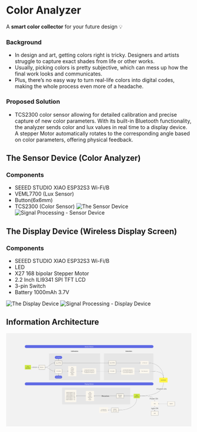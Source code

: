 # Color Analyzer
A **smart color collector** for your future design 💡 

### Background
- In design and art, getting colors right is tricky. Designers and artists struggle to capture exact shades from life or other works. 
- Usually, picking colors is pretty subjective, which can mess up how the final work looks and communicates. 
- Plus, there’s no easy way to turn real-life colors into digital codes, making the whole process even more of a headache. 

### Proposed Solution
- TCS2300 color sensor allowing for detailed calibration and precise capture of new color parameters. With its built-in Bluetooth functionality, the analyzer sends color and lux values in real time to a display device. A stepper Motor automatically rotates to the corresponding angle based on color parameters, offering physical feedback.

## The Sensor Device (Color Analyzer)
### Components
- SEEED STUDIO XIAO ESP32S3 Wi-Fi/B
- VEML7700 (Lux Sensor)
- Button(6x6mm)
- TCS2300 (Color Sensor)
![The Sensor Device](https://github.com/liliana0514/514-final/blob/main/The%20Display%20Device.png?raw=true)
![Signal Processing - Sensor Device](https://github.com/liliana0514/514-final/blob/main/Signal%20Processing%20-%20Display%20Device.png?raw=true)

## The Display Device (Wireless Display Screen)
### Components
- SEEED STUDIO XIAO ESP32S3 Wi-Fi/B
- LED
- X27 168 bipolar Stepper Motor
- 2.2 Inch ILI9341 SPI TFT LCD
- 3-pin Switch
- Battery 1000mAh 3.7V 

![The Display Device](https://github.com/liliana0514/514-final/blob/main/The%20Sensor%20Device.png?raw=true)
![Signal Processing - Display Device](https://github.com/liliana0514/514-final/blob/main/Signal%20Processing%20-%20Sensor%20Device.png?raw=true)

## Information Architecture
![Information flow](https://github.com/liliana0514/514-final/blob/main/Information%20flow.jpg?raw=true)


